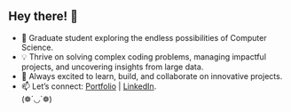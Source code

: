 ## Hey there! 👋

- 🌱 Graduate student exploring the endless possibilities of Computer Science.  
- 💡 Thrive on solving complex coding problems, managing impactful projects, and uncovering insights from large data. 
- 🚀 Always excited to learn, build, and collaborate on innovative projects.  
- 📫 Let’s connect: [Portfolio](https://sakshi2001.netlify.app/) | [LinkedIn](https://www.linkedin.com/in/sakshi-patel-087497227).  
(❁´◡`❁)
<!--
**Sakshij2001/Sakshij2001** is a ✨ _special_ ✨ repository because its `README.md` (this file) appears on your GitHub profile.

Here are some ideas to get you started:

- 🔭 I’m currently working on ...
- 🌱 I’m currently learning ...
- 👯 I’m looking to collaborate on ...
- 🤔 I’m looking for help with ...
- 💬 Ask me about ...
- 📫 How to reach me: ...
- 😄 Pronouns: ...
- ⚡ Fun fact: ...
-->
